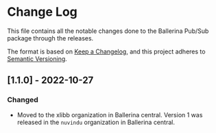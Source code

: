 # Change Log
This file contains all the notable changes done to the Ballerina Pub/Sub package through the releases.

The format is based on [Keep a Changelog](https://keepachangelog.com/en/1.0.0/), and this project adheres to [Semantic Versioning](https://semver.org/spec/v2.0.0.html).

## [1.1.0] - 2022-10-27

### Changed

- Moved to the xlibb organization in Ballerina central. Version 1 was released in the `nuvindu` organization in Ballerina central.
